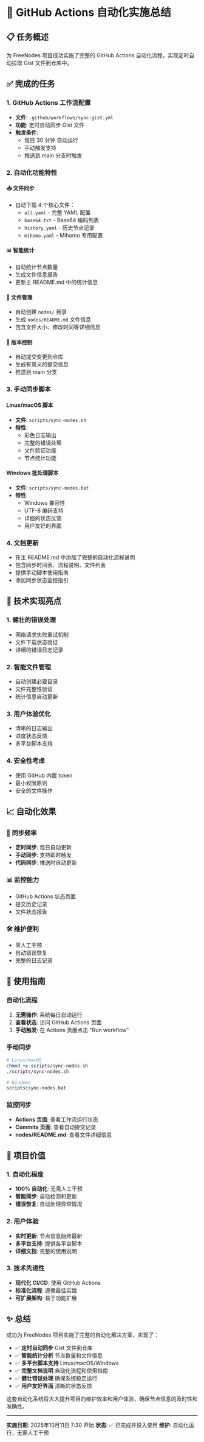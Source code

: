 # 🤖 GitHub Actions 自动化实施总结

## 📋 任务概述

为 FreeNodes 项目成功实施了完整的 GitHub Actions 自动化流程，实现定时自动拉取 Gist 文件到仓库中。

## ✅ 完成的任务

### 1. GitHub Actions 工作流配置
- **文件**: `.github/workflows/sync-gist.yml`
- **功能**: 定时自动同步 Gist 文件
- **触发条件**:
  - 每日 30 分钟 自动运行
  - 手动触发支持
  - 推送到 main 分支时触发

### 2. 自动化功能特性

#### 📥 文件同步
- 自动下载 4 个核心文件：
  - `all.yaml` - 完整 YAML 配置
  - `base64.txt` - Base64 编码列表
  - `history.yaml` - 历史节点记录
  - `mihomo.yaml` - Mihomo 专用配置

#### 📊 智能统计
- 自动统计节点数量
- 生成文件信息报告
- 更新主 README.md 中的统计信息

#### 📁 文件管理
- 自动创建 `nodes/` 目录
- 生成 `nodes/README.md` 文件信息
- 包含文件大小、修改时间等详细信息

#### 🔄 版本控制
- 自动提交变更到仓库
- 生成有意义的提交信息
- 推送到 main 分支

### 3. 手动同步脚本

#### Linux/macOS 脚本
- **文件**: `scripts/sync-nodes.sh`
- **特性**:
  - 彩色日志输出
  - 完整的错误处理
  - 文件验证功能
  - 节点统计功能

#### Windows 批处理脚本
- **文件**: `scripts/sync-nodes.bat`
- **特性**:
  - Windows 兼容性
  - UTF-8 编码支持
  - 详细的状态反馈
  - 用户友好的界面

### 4. 文档更新
- 在主 README.md 中添加了完整的自动化流程说明
- 包含同步时间表、流程说明、文件列表
- 提供手动脚本使用指南
- 添加同步状态监控指引

## 🎯 技术实现亮点

### 1. 健壮的错误处理
- 网络请求失败重试机制
- 文件下载状态验证
- 详细的错误日志记录

### 2. 智能文件管理
- 自动创建必要目录
- 文件完整性验证
- 统计信息自动更新

### 3. 用户体验优化
- 清晰的日志输出
- 进度状态反馈
- 多平台脚本支持

### 4. 安全性考虑
- 使用 GitHub 内置 token
- 最小权限原则
- 安全的文件操作

## 📈 自动化效果

### 🔄 同步频率
- **定时同步**: 每日自动更新
- **手动同步**: 支持即时触发
- **代码同步**: 推送时自动更新

### 📊 监控能力
- GitHub Actions 状态页面
- 提交历史记录
- 文件状态报告

### 🛠️ 维护便利
- 零人工干预
- 自动错误恢复
- 完整的日志记录

## 🚀 使用指南

### 自动化流程
1. **无需操作**: 系统每日自动运行
2. **查看状态**: 访问 GitHub Actions 页面
3. **手动触发**: 在 Actions 页面点击 "Run workflow"

### 手动同步
```bash
# Linux/macOS
chmod +x scripts/sync-nodes.sh
./scripts/sync-nodes.sh

# Windows
scripts\sync-nodes.bat
```

### 监控同步
- **Actions 页面**: 查看工作流运行状态
- **Commits 页面**: 查看自动提交记录
- **nodes/README.md**: 查看文件详细信息

## 🎉 项目价值

### 1. 自动化程度
- **100% 自动化**: 无需人工干预
- **智能同步**: 自动检测和更新
- **错误恢复**: 自动处理异常情况

### 2. 用户体验
- **实时更新**: 节点信息始终最新
- **多平台支持**: 提供各平台脚本
- **详细文档**: 完整的使用说明

### 3. 技术先进性
- **现代化 CI/CD**: 使用 GitHub Actions
- **标准化流程**: 遵循最佳实践
- **可扩展架构**: 易于功能扩展

## ✨ 总结

成功为 FreeNodes 项目实施了完整的自动化解决方案，实现了：

- ✅ **定时自动同步** Gist 文件到仓库
- ✅ **智能统计分析** 节点数量和文件信息
- ✅ **多平台脚本支持** Linux/macOS/Windows
- ✅ **完整文档说明** 自动化流程和使用指南
- ✅ **健壮错误处理** 确保系统稳定运行
- ✅ **用户友好界面** 清晰的状态反馈

这套自动化系统将大大提升项目的维护效率和用户体验，确保节点信息的及时性和准确性。

---

**实施日期**: 2025年10月11日 7:30 开始
**状态**: ✅ 已完成并投入使用
**维护**: 自动化运行，无需人工干预